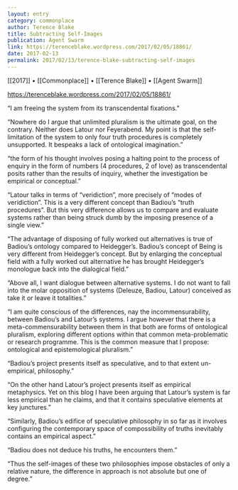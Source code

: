 ```yaml
---
layout: entry
category: commonplace
author: Terence Blake
title: Subtracting Self-Images
publication: Agent Swarm
link: https://terenceblake.wordpress.com/2017/02/05/18861/
date: 2017-02-13
permalink: 2017/02/13/terence-blake-subtracting-self-images
---
```


[[2017]] • [[Commonplace]] • [[Terence Blake]] • [[Agent Swarm]] 

https://terenceblake.wordpress.com/2017/02/05/18861/

“I am freeing the system from its transcendental fixations.”

“Nowhere do I argue that unlimited pluralism is the ultimate goal, on the contrary. Neither does Latour nor Feyerabend. My point is that the self-limitation of the system to only four truth procedures is completely unsupported. It bespeaks a lack of ontological imagination.”

“the form of his thought involves posing a halting point to the process of enquiry in the form of numbers (4 procedures, 2 of love) as transcendental posits rather than the results of inquiry, whether the investigation be empirical or conceptual.”

“Latour talks in terms of “veridiction”, more precisely of “modes of veridiction”. This is a very different concept than Badiou’s “truth procedures”. But this very difference allows us to compare and evaluate systems rather than being struck dumb by the imposing presence of a single view.”

“The advantage of disposing of fully worked out alternatives is true of Badiou’s ontology compared to Heidegger’s. Badiou’s concept of Being is very different from Heidegger’s concept. But by enlarging the conceptual field with a fully worked out alternative he has brought Heidegger’s monologue back into the dialogical field.”

“Above all, I want dialogue between alternative systems. I do not want to fall into the molar opposition of systems (Deleuze, Badiou, Latour) conceived as take it or leave it totalities.”

“I am quite conscious of the differences, nay the incommensurability, between Badiou’s and Latour’s systems. I argue however that there is a meta-commensurability between them in that both are forms of ontological pluralism, exploring different options within that common meta-problematic or research programme. This is the common measure that I propose: ontological and epistemological pluralism.”

“Badiou’s project presents itself as speculative, and to that extent un-empirical, philosophy.”

“On the other hand Latour’s project presents itself as empirical metaphysics. Yet on this blog I have been arguing that Latour’s system is far less empirical than he claims, and that it contains speculative elements at key junctures.”

“Similarly, Badiou’s edifice of speculative philosophy in so far as it involves configuring the contemporary space of compossibility of truths inevitably contains an empirical aspect.”

“Badiou does not deduce his truths, he encounters them.”

“Thus the self-images of these two philosophies impose obstacles of only a relative nature, the difference in approach is not absolute but one of degree.”

